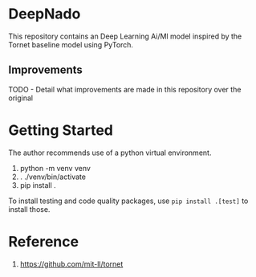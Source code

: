 # DeepNado

This repository contains an Deep Learning Ai/Ml model inspired by the Tornet baseline model using PyTorch.

## Improvements

TODO - Detail what improvements are made in this repository over the original

# Getting Started

The author recommends use of a python virtual environment.

1. python -m venv venv
2. . ./venv/bin/activate
3. pip install .

To install testing and code quality packages, use ```pip install .[test]``` to install those.

# Reference

1. https://github.com/mit-ll/tornet

